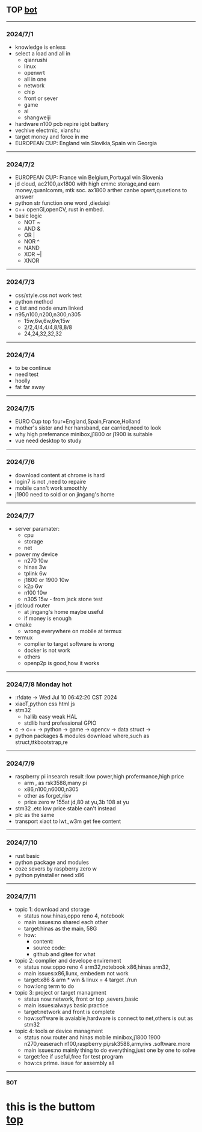 ## TOP [bot](#bot)
---
### 2024/7/1
- knowledge is enless
- select a load and all in
	- qianrushi
    - linux
    - openwrt
    - all in one
    - network
    - chip
    - front or sever
    - game
    - ai
    - shangweiji
- hardware n100 pcb repire igbt battery 
- vechive electrnic, xianshu
- target money and force in me
- EUROPEAN CUP: England win Slovikia,Spain win Georgia
---
### 2024/7/2
- EUROPEAN CUP: France win Belgium,Portugal win Slovenia
- jd cloud, ac2100,ax1800 with high emmc storage,and earn money,quanlcomm, mtk soc. ax1800 arther canbe opwrt,qusetions to answer
- python str function one word ,diedaiqi
- c++ openGl,openCV, rust in embed.
- basic logic
	- NOT ~
    - AND &
    - OR |
    - NOR ^
    - NAND 
    - XOR ~|
	- XNOR 
---
### 2024/7/3
- css/style.css not work test
- python method
- c list and node enum linked
- n95,n100,n200,n300,n305
	* 15w,6w,6w,6w,15w
    * 2/2,4/4,4/4,8/8,8/8
    * 24,24,32,32,32
---
### 2024/7/4
- to be continue
- need test
- hoolly
- fat far away
---
### 2024/7/5
- EURO Cup top four=England,Spain,France,Holland
- mother's sister and her hansband, car carried,need to look
- why high prefemance minibox,j1800 or j1900 is suitable
- vue need desktop to study
---
### 2024/7/6
- download content at chrome is hard
- login7 is not ,need to repaire
- mobile cann't work smoothly
- j1900 need to sold or on jingang's home 
---
### 2024/7/7
- server paramater:
	- cpu
    - storage
    - net
- power my device
	- n270 10w
    - hinas 3w
    - tplink 6w
    - j1800 or 1900 10w
    - k2p 6w
    - n100 10w
	- n305 15w - from jack stone test
- jdcloud router
	- at jingang's home maybe useful
    - if money is enough
- cmake
	- wrong everywhere on mobile at termux
- termux
	- complier to target software is wrong
    - docker is not work
    - others 
    - openp2p is good,how it works
---
### 2024/7/8 Monday hot
- :r!date -> Wed Jul 10 06:42:20 CST 2024
- xiaoT,python css html js
- stm32
	- hallib  easy weak  HAL
    - stdlib hard  professional GPIO
- c -> c++ -> python -> game -> opencv -> data struct ->
- python packages & modules  download where,such as struct,ttkbootstrap,re 
---
### 2024/7/9
- raspberry pi insearch result :low power,high profermance,high price
    - arm , as rsk3588,many pi
    - x86,n100,n6000,n305
    - other as forget,risv
    - price zero w 155at jd,80 at yu,3b 108 at yu
- stm32 .etc low price stable can't instead
- plc as the same
- transport xiaot to lwt,,w3m get fee content
---
### 2024/7/10
- rust basic
- python package and modules
- coze severs by raspberry zero w
- python pyinstaller need x86 
---
### 2024/7/11
- topic 1: download and storage
	- status now:hinas,oppo reno 4, notebook
    - main issues:no shared each other
    - target:hinas as the main, 58G
    - how:
    	- content:
        - source code:
        - github and gitee for what
- topic 2: complier and develope envirement
	- status now:oppo reno 4 arm32,notebook x86,hinas arm32,
    - main issues:x86,liunx, embedem not work
    - target:x86 & arm *  win & linux = 4 target ./run
    - how:long term to do
- topic 3: project or target managment
	- status now:network, front or top ,severs,basic 
    - main issues:always basic practice
    - target:network and front is complete
    - how:soffware is avaiable,hardware is connect to net,others is out as stm32
- topic 4: tools  or device managment
	- status now:router and hinas mobile minibox,j1800 1900 n270,reaserach  n100,raspberry pi,rsk3588,arm,rivs .software.more
    - main issues:no mainly thing to do everything,just one by one to solve
    - target:fee if useful,free for test program
    - how:cs prime. issue for assembly all
---
#### BOT    
this is the buttom   
[top](#top)
===
